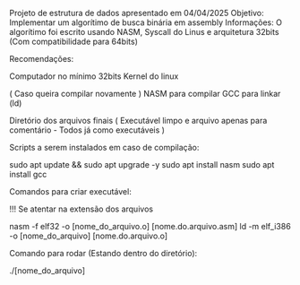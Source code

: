 Projeto de estrutura de dados apresentado em 04/04/2025
   Objetivo: Implementar um algorítimo de busca binária em assembly
   Informações: O algorítimo foi escrito usando NASM, Syscall do Linus e arquitetura 32bits (Com compatibilidade para 64bits)

Recomendações:

Computador no mínimo 32bits
Kernel do linux

( Caso queira compilar novamente )
NASM para compilar
GCC para linkar (ld)

Diretório dos arquivos finais ( Executável limpo e arquivo apenas para comentário - Todos já como executáveis )

Scripts a serem instalados em caso de compilação:

sudo apt update && sudo apt upgrade -y
sudo apt install nasm
sudo apt install gcc

Comandos para criar executável:

!!! Se atentar na extensão dos arquivos

nasm -f elf32 -o [nome_do_arquivo.o] [nome.do.arquivo.asm]
ld -m elf_i386 -o [nome_do_arquivo] [nome.do.arquivo.o]

Comando para rodar (Estando dentro do diretório):

./[nome_do_arquivo]
